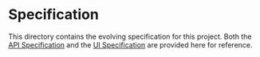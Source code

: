 # Specification

This directory contains the evolving specification for this project. Both the [API Specification](./api-spec.md) and the [UI Specification](./ui-spec.md) are provided here for reference.
